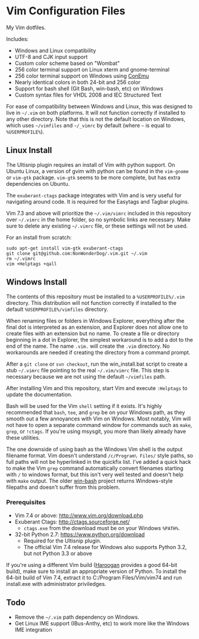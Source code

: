 Vim Configuration Files
=======================
My Vim dotfiles.

Includes:
- Windows and Linux compatibility
- UTF-8 and CJK input support
- Custom color scheme based on "Wombat"
- 256 color terminal support on Linux xterm and gnome-terminal
- 256 color terminal support on Windows using 
  [ConEmu](https://code.google.com/p/conemu-maximus5/)
- Nearly identical colors in both 24-bit and 256 color
- Support for bash shell (Git Bash, win-bash, etc) on Windows
- Custom syntax files for VHDL 2008 and IEC Structured Text

For ease of compatibility between Windows and Linux, this was designed to live 
in `~/.vim` on both platforms.  It will not function correctly if installed to 
any other directory.  Note that this is not the default location on Windows, 
which uses `~/vimfiles` and `~/_vimrc` by default (where `~` is equal to 
`%USERPROFILE%`).

Linux Install
-------------
The Ultisnip plugin requires an install of Vim with python support. On Ubuntu 
Linux, a version of gvim with python can be found in the `vim-gnome` or 
`vim-gtk` package.  `vim-gtk` seems to be more complete, but has extra 
dependencies on Ubuntu.

The `exuberant-ctags` package integrates with Vim and is very useful for 
navigating around code.  It is required for the Easytags and Tagbar plugins.  

Vim 7.3 and above will prioritize the `~/.vim/vimrc` included in this 
repository over `~/.vimrc` in the home folder, so no symbolic links are 
necessary. Make sure to delete any existing `~/.vimrc` file, or these settings 
will not be used.

For an install from scratch:

	sudo apt-get install vim-gtk exuberant-ctags
	git clone git@github.com:NonWonderDog/.vim.git ~/.vim
	rm ~/.vimrc
	vim +Helptags +qall

Windows Install
---------------
The contents of this repository must be installed to a `%USERPROFILE%/.vim` 
directory.  This distribution will not function correctly if installed to the 
default `%USERPROFILE%/vimfiles` directory.

When renaming files or folders in Windows Explorer, everything after the final 
dot is interpreted as an extension, and Explorer does not allow one to create 
files with an extension but no name.  To create a file or directory beginning 
in a dot in Explorer, the simplest workaround is to add a dot to the end of the 
name.  The name `.vim.` will create the `.vim` directory.  No workarounds are 
needed if creating the directory from a command prompt.

After a `git clone` or `svn checkout`, run the win\_install.bat script to 
create a stub `~/.vimrc` file pointing to the real `~/.vim/vimrc` file.  This 
step is necessary because we are not using the default `~/vimfiles` path.

After installing Vim and this repository, start Vim and execute `:Helptags` to 
update the documentation.

Bash will be used for the Vim `shell` setting if it exists.  It's highly 
recommended that `bash`, `tee`, and `grep` be on your Windows path, as they 
smooth out a few annoyances with Vim on Windows.  Most notably, Vim will not 
have to open a separate command window for commands such as `make`, `grep`, or 
`!ctags`.  If you're using msysgit, you more than likely already have these 
utilities.

The one downside of using bash as the Windows Vim shell is the output filename 
format.  Vim doesn't understand `/c/Program\ Files/` style paths, so full paths 
will not be hyperlinked in the quickfix list.  I've added a quick hack to make 
the Vim `grep` command automatically convert filenames starting with `/` to 
windows format, but this isn't very well tested and doesn't help with `make` 
output.  The older [win-bash](http://win-bash.sourceforge.net/) project returns 
Windows-style filepaths and doesn't suffer from this problem. 

### Prerequisites
- Vim 7.4 or above: <http://www.vim.org/download.php>
- Exuberant Ctags: <http://ctags.sourceforge.net/>
	- `ctags.exe` from the download must be on your Windows `%PATH%`.
- 32-bit Python 2.7: <https://www.python.org/download>
	- Required for the Ultisnip plugin.
	- The official Vim 7.4 release for Windows also supports Python 3.2, but
	  not Python 3.3 or above

If you're using a different Vim build 
([Haroogan](https://bitbucket.org/Haroogan/vim-for-windows/src) provides a good 
64-bit build), make sure to install an appropriate version of Python.  To 
install the 64-bit build of Vim 7.4, extract it to C:/Program Files/Vim/vim74 
and run install.exe with administrator priviledges.

Todo
----
* Remove the `~/.vim` path dependency on Windows.
* Get Linux IME support (IBus-Anthy, etc) to work more like the Windows IME 
  integration

